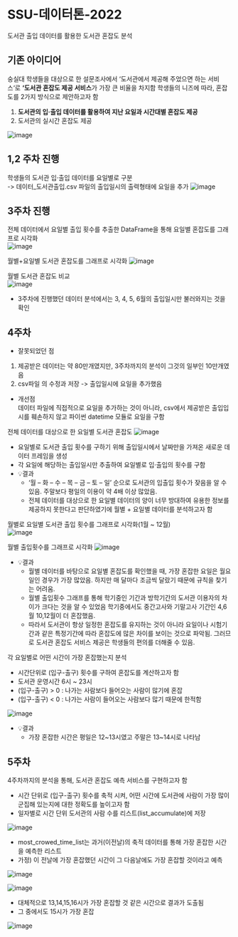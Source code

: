 # SSU-데이터톤-2022

도서관 출입 데이터를 활용한 도서관 혼잡도 분석

## 기존 아이디어
숭실대 학생들을 대상으로 한 설문조사에서 ‘도서관에서 제공해 주었으면 하는 서비스‘로 **‘도서관 혼잡도 제공 서비스**가 가장 큰 비율을 차지함
학생들의 니즈에 따라, 혼잡도를 2가지 방식으로 제안하고자 함
1) **도서관의 입·출입 데이터를 활용하여 지난 요일과 시간대별 혼잡도 제공**
2) 도서관의 실시간 혼잡도 제공

![image](https://user-images.githubusercontent.com/77826531/180228515-8488ee5e-f203-4d17-b960-f22e949f71c6.png)

## 1,2 주차 진행
학생들의 도서관 입·출입 데이터를 요일별로 구분  
-> 데이터_도서관출입.csv 파일의 출입일시의 출력형태에 요일을 추가
![image](https://user-images.githubusercontent.com/77826531/180229784-08c072b6-d969-4c2f-9677-e78d15ade256.png)

## 3주차 진행
전체 데이터에서 요일별 출입 횟수를 추출한 DataFrame을 통해 요일별 혼잡도를 그래프로 시각화  
![image](https://user-images.githubusercontent.com/77826531/180230253-ef826d26-3e23-4550-945d-e30706fd9e85.png)

월별+요일별 도서관 혼잡도를 그래프로 시각화
![image](https://user-images.githubusercontent.com/77826531/180231033-82384aa7-a42a-4bd1-8f31-f637f364c84a.png)  
 
 월별 도서관 혼잡도 비교  
 ![image](https://user-images.githubusercontent.com/77826531/180231171-55f8e07d-2d4d-460a-8099-bc0527126247.png)
- 3주차에 진행했던 데이터 분석에서는  3, 4, 5, 6월의 출입일시만 불러와지는 것을 확인

## 4주차
- 잘못되었던 점
1) 제공받은 데이터는 약 80만개였지만, 3주차까지의 분석이 그것의 일부인 10만개였음  
2) csv파일 의 수정과 저장 -> 출입일시에 요일을 추가했음  
- 개선점  
데이터 파일에 직접적으로 요일을 추가하는 것이 아니라, csv에서 제공받은 출입입시를 훼손하지 않고 파이썬 datetime 모듈로 요일을 구함  

전체 데이터를 대상으로 한 요일별 도서관 혼잡도
![image](https://user-images.githubusercontent.com/77826531/180232404-7bfbd7de-a159-4e73-a459-c195189d2cce.png)
- 요일별로 도서관 출입 횟수를 구하기 위해 출입일시에서 날짜만을 가져온 새로운 데이터 프레임을 생성  
- 각 요일에 해당하는 출입일시만 추출하여 요일별로 입·출입의 횟수를 구함  
- 💡결과 
  - ‘월 – 화 – 수 – 목 – 금 – 토 – 일’ 순으로 도서관의 입출입 횟수가 잦음을 알 수 있음. 주말보다 평일의 이용이 약 4배 이상 많았음. 
  - 전체 데이터를 대상으로 한 요일별 데이터의 양이 너무 방대하여 유용한 정보를 제공하지 못한다고 판단하였기에 월별 + 요일별 데이터를 분석하고자 함
  
월별로 요일별 도서관 출입 횟수를 그래프로 시각화(1월 ~ 12월)  
![image](https://user-images.githubusercontent.com/77826531/180233661-7f0a8d89-722d-491e-8998-5997a7a7bad0.png)

월별 출입횟수를 그래프로 시각화
![image](https://user-images.githubusercontent.com/77826531/180234027-3a113767-5083-4cd1-ba4b-7ba884d019c4.png)
- 💡결과
  - 월별 데이터를 바탕으로 요일별 혼잡도를 확인했을 때, 가장 혼잡한 요일은 월요일인 경우가 가장 많았음. 하지만 매 달마다 조금씩 달랐기 때문에 규칙을 찾기는 어려움.
  - 월별 출입횟수 그래프를 통해 학기중인 기간과 방학기간의 도서관 이용자의 차이가 크다는 것을 알 수 있었음
학기중에서도 중간고사와 기말고사 기간인 4,6월 10,12월이 더 혼잡했음.
  - 따라서 도서관이 항상 일정한 혼잡도를 유지하는 것이 아니라 요일이나 시험기간과 같은 특정기간에 따라 혼잡도에 많은 차이를 보이는 것으로 파악됨. 그러므로 도서관 혼잡도 서비스 제공은 학생들의 편의를 더해줄 수 있음.


각 요일별로 어떤 시간이 가장 혼잡했는지 분석
- 시간단위로 (입구-출구) 횟수를 구하여 혼잡도를 계산하고자 함
- 도서관 운영시간 6시 ~ 23시
- (입구-출구) > 0 : 나가는 사람보다 들어오는 사람이 많기에 혼잡
- (입구-출구) < 0 : 나가는 사람이 들어오는 사람보다 많기 때문에 한적함

![image](https://user-images.githubusercontent.com/77826531/180234742-24d877e3-1659-4d1f-8d6e-e3ea6e53e2ce.png)

- 💡결과
  - 가장 혼잡한 시간은 평일은 12~13시였고 주말은 13~14시로 나타남  
  
## 5주차
4주차까지의 분석을 통해, 도서관 혼잡도 예측 서비스를 구현하고자 함
- 시간 단위로 (입구-출구) 횟수를 축적 시켜, 어떤 시간에 도서관에 사람이 가장 많이 군집해 있는지에 대한 정확도를 높이고자 함
- 일자별로 시간 단위 도서관의 사람 수를 리스트(list_accumulate)에 저장

![image](https://user-images.githubusercontent.com/77826531/180235039-a5148bb5-0ae9-40bb-a8ef-8e8b53d56852.png)

- most_crowed_time_list는 과거(이전날)의 축적 데이터를 통해 가장 혼잡한 시간을 예측한 리스트
- 가정) 이 전날에 가장 혼잡했던 시간이 그 다음날에도 가장 혼잡할 것이라고 예측

![image](https://user-images.githubusercontent.com/77826531/180235180-aa0a8fb6-9cfd-4bde-bb46-aa5abde850ec.png)

![image](https://user-images.githubusercontent.com/77826531/180235213-416cdefa-60f7-4ce6-901f-c4ed3511b7e3.png)

- 대체적으로 13,14,15,16시가 가장 혼잡할 것 같은 시간으로 결과가 도출됨
- 그 중에서도 15시가 가장 혼잡

![image](https://user-images.githubusercontent.com/77826531/180235291-39034e7f-7cdc-4204-b9e2-a6a57352ba64.png)

